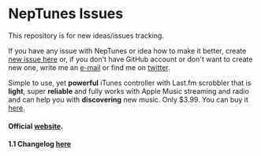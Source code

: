 # NepTunes Issues
This repository is for new ideas/issues tracking.

If you have any issue with NepTunes or idea how to make it better, create [new issue here](https://github.com/rurza/NepTunes-Issues/issues/new) or, if you don't have GitHub account or don't want to create new one, write me an [e-mail](mailto:adam@micropixels.pl) or find me on [twitter](https://twitter.com/rurza).

Simple</strong> to use, yet <strong>powerful</strong> iTunes controller with Last.fm scrobbler that is <strong>light</strong>, super <strong>reliable</strong> and fully works with Apple Music streaming and radio and can help you with <strong>discovering</strong> new music. Only $3.99.
You can buy it [here](https://itunes.apple.com/us/app/neptunes-minimalistic-last.fm/id1006739057?mt=12&at=1010l3j7).

#### Official [website](http://micropixels.pl/neptunes/).

#### 1.1 Changelog [here](http://blog.micropixels.pl/blog/NepTunes-1.1-Changelog)

